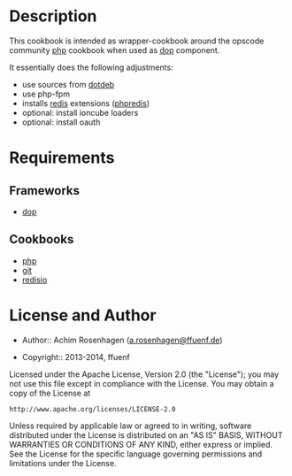 Description
===========

This cookbook is intended as wrapper-cookbook around the opscode community [php](https://github.com/opscode-cookbooks/php) cookbook when used as [dop](http://ffuenf.github.io/dop) component.

It essentially does the following adjustments:
* use sources from [dotdeb](http://www.dotdeb.org)
* use php-fpm
* installs [redis](http://www.redis.io) extensions ([phpredis](https://github.com/nicolasff/phpredis))
* optional: install ioncube loaders
* optional: install oauth

Requirements
============

Frameworks
---------
* [dop](http://ffuenf.github.io/dop)

Cookbooks
---------
* [php](https://github.com/ffuenf/chef-php.git)
* [git](http://github.com/opscode-cookbooks/git)
* [redisio](https://github.com/brianbianco/redisio)

License and Author
==================

- Author:: Achim Rosenhagen (<a.rosenhagen@ffuenf.de>)

- Copyright:: 2013-2014, ffuenf

Licensed under the Apache License, Version 2.0 (the "License");
you may not use this file except in compliance with the License.
You may obtain a copy of the License at

    http://www.apache.org/licenses/LICENSE-2.0

Unless required by applicable law or agreed to in writing, software
distributed under the License is distributed on an "AS IS" BASIS,
WITHOUT WARRANTIES OR CONDITIONS OF ANY KIND, either express or implied.
See the License for the specific language governing permissions and
limitations under the License.